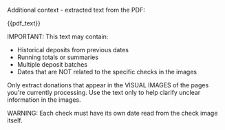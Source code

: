 Additional context - extracted text from the PDF:

{{pdf_text}}

IMPORTANT: This text may contain:
- Historical deposits from previous dates
- Running totals or summaries
- Multiple deposit batches
- Dates that are NOT related to the specific checks in the images

Only extract donations that appear in the VISUAL IMAGES of the pages you're currently processing.
Use the text only to help clarify unclear information in the images.

WARNING: Each check must have its own date read from the check image itself.